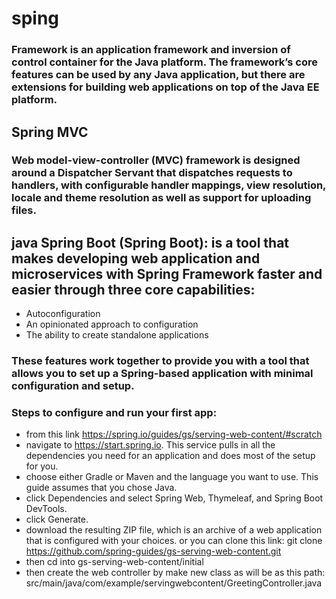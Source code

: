 # sping 
###  Framework is an application framework and inversion of control container for the Java platform. The framework’s core features can be used by any Java application, but there are extensions for building web applications on top of the Java EE platform.
## Spring MVC
###  Web model-view-controller (MVC) framework is designed around a Dispatcher Servant that dispatches requests to handlers, with configurable handler mappings, view resolution, locale and theme resolution as well as support for uploading files.
## java Spring Boot (Spring Boot): is a tool that makes developing web application and microservices with Spring Framework faster and easier through three core capabilities:
* Autoconfiguration
* An opinionated approach to configuration
* The ability to create standalone applications
### These features work together to provide you with a tool that allows you to set up a Spring-based application with minimal configuration and setup.

### Steps to configure and run your first app:
* from this link https://spring.io/guides/gs/serving-web-content/#scratch
* navigate to https://start.spring.io. This service pulls in all the dependencies you need for an application and does most of the setup for you.
* choose either Gradle or Maven and the language you want to use. This guide assumes that you chose Java.
* click Dependencies and select Spring Web, Thymeleaf, and Spring Boot DevTools.
* click Generate.
* download the resulting ZIP file, which is an archive of a web application that is configured with your choices.
or you can clone this link: git clone https://github.com/spring-guides/gs-serving-web-content.git
* then cd into gs-serving-web-content/initial
* then create the web controller by make new class as will be as this path: src/main/java/com/example/servingwebcontent/GreetingController.java
